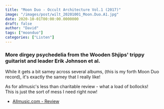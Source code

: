 ```yaml
---
title: "Moon Duo - Occult Architecture Vol.1 (2017)"
image: "/images/post/wilt_20201001_Moon.Duo.A1.jpg"
date: 2020-10-01T00:00:00.0000000
draft: false
author: "David"
tags: ["moonduo"]
categories: ["Listen"]
---
```

### More dirgey psychedelia from the Wooden Shjips' trippy guitarist and leader Erik Johnson et al.   
  
While it gets a bit samey across several albums, (this is my forth Moon Duo record), it's exactly the samey that I really like!    
  
As for allmusic's less than charitable review - what a load of bollocks!   
This is just the sort of mess I need right now!   

-  [Allmusic.com - Review](https://www.allmusic.com/album/occult-architecture-vol-1-mw0002998929)